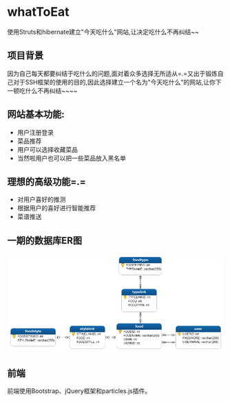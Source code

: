 # whatToEat
使用Struts和hibernate建立"今天吃什么"网站,让决定吃什么不再纠结~~

## 项目背景
因为自己每天都要纠结于吃什么的问题,面对着众多选择无所适从=.=又出于锻炼自己对于SSH框架的使用的目的,因此选择建立一个名为"今天吃什么"的网站,让你下一顿吃什么不再纠结~~~~

## 网站基本功能:
* 用户注册登录
* 菜品推荐
* 用户可以选择收藏菜品
* 当然啦用户也可以把一些菜品放入黑名单

## 理想的高级功能=.=
* 对用户喜好的推测
* 根据用户的喜好进行智能推荐
* 菜谱推送
## 一期的数据库ER图

![数据库ER图](https://github.com/dengtianyue/somePhotos/blob/master/Hibernate%E7%9A%84%E5%9F%BA%E6%9C%AC%E7%94%A8%E6%B3%95/eatER.png?raw=true)

## 前端
前端使用Bootstrap、jQuery框架和particles.js插件。